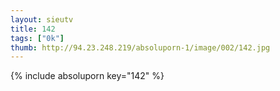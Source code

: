 ```yaml
--- 
layout: sieutv
title: 142
tags: ["0k"]
thumb: http://94.23.248.219/absoluporn-1/image/002/142.jpg
---
```

{% include absoluporn key="142" %} 
